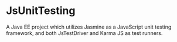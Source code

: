 JsUnitTesting
=============

A Java EE project which utilizes Jasmine as a JavaScript unit testing framework, and both JsTestDriver and Karma JS as test runners. 